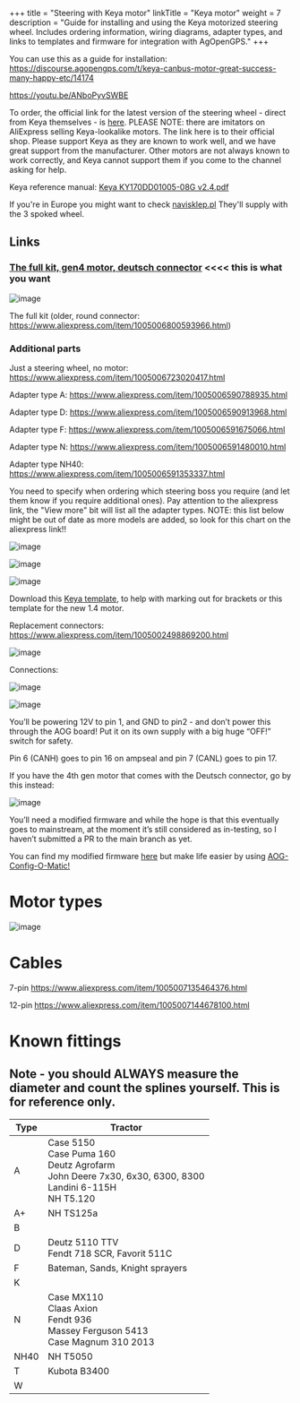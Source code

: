 +++
title = "Steering with Keya motor"
linkTitle = "Keya motor"
weight = 7
description = "Guide for installing and using the Keya motorized steering wheel. Includes ordering information, wiring diagrams, adapter types, and links to templates and firmware for integration with AgOpenGPS."
+++

You can use this as a guide for installation:
https://discourse.agopengps.com/t/keya-canbus-motor-great-success-many-happy-etc/14174

https://youtu.be/ANboPyvSWBE

To order, the official link for the latest version of the steering wheel -
direct from Keya themselves - is
[here](https://www.aliexpress.com/item/1005008796635857.html). PLEASE NOTE:
there are imitators on AliExpress selling Keya-lookalike motors. The link here
is to their official shop. Please support Keya as they are known to work well,
and we have great support from the manufacturer. Other motors are not always
known to work correctly, and Keya cannot support them if you come to the channel
asking for help.

Keya reference manual:
[Keya KY170DD01005-08G v2.4.pdf](https://github.com/AgOpenGPS-Official/Boards/files/15389407/Keya.KY170DD01005-08G.v2.4.pdf)

If you're in Europe you might want to check
[navisklep.pl](https://navisklep.pl/p/silnik-kierownica-keya/) They'll supply
with the 3 spoked wheel.

## Links

### [The full kit, gen4 motor, deutsch connector](https://www.aliexpress.com/item/1005008796635857.html) <<<< this is what you want

![image](../../img/keya.png)

The full kit (older, round connector:
https://www.aliexpress.com/item/1005006800593966.html)

### Additional parts

Just a steering wheel, no motor:
https://www.aliexpress.com/item/1005006723020417.html

Adapter type A: https://www.aliexpress.com/item/1005006590788935.html

Adapter type D: https://www.aliexpress.com/item/1005006590913968.html

Adapter type F: https://www.aliexpress.com/item/1005006591675066.html

Adapter type N: https://www.aliexpress.com/item/1005006591480010.html

Adapter type NH40: https://www.aliexpress.com/item/1005006591353337.html

You need to specify when ordering which steering boss you require (and let them
know if you require additional ones). Pay attention to the aliexpress link, the
"View more" bit will list all the adapter types. NOTE: this list below might be
out of date as more models are added, so look for this chart on the aliexpress
link!!

![image](../../img/aliexpress-view-more.png)

![image](../../img/keya-adapter-list.png)

![image](../../img/keyatemplate.png)

Download this [Keya template](../../files/KeyaTemplate.pdf), to help with
marking out for brackets or this template for the new 1.4 motor.

Replacement connectors: https://www.aliexpress.com/item/1005002498869200.html

![image](../../img/keya-replacement-connector.png)

Connections:

![image](../../img/keya-connector.png)

![image](../../img/keya-connector-pinout.png)

You’ll be powering 12V to pin 1, and GND to pin2 - and don’t power this through
the AOG board! Put it on its own supply with a big huge “OFF!” switch for
safety.

Pin 6 (CANH) goes to pin 16 on ampseal and pin 7 (CANL) goes to pin 17.

If you have the 4th gen motor that comes with the Deutsch connector, go by this
instead:

![image](../../img/keya8pindeutsch.png)

You’ll need a modified firmware and while the hope is that this eventually goes
to mainstream, at the moment it’s still considered as in-testing, so I haven’t
submitted a PR to the main branch as yet.

You can find my modified firmware
[here](https://github.com/lansalot/AgOpenGPS_Boards/blob/Keya/TeensyModules/V4.1/Firmware/AOG-Keya-CANBUS.hex)
but make life easier by using
[AOG-Config-O-Matic!](https://github.com/lansalot/AOGConfigOMatic/releases)

# Motor types

![image](../../img/keya-auto-steer-motor-types.png)

# Cables

7-pin https://www.aliexpress.com/item/1005007135464376.html

12-pin https://www.aliexpress.com/item/1005007144678100.html

# Known fittings

## Note - you should ALWAYS measure the diameter and count the splines yourself. This is for reference only.

| Type | Tractor                                                                                                          |
| ---- | ---------------------------------------------------------------------------------------------------------------- |
| A    | Case 5150<br>Case Puma 160<br>Deutz Agrofarm<br>John Deere 7x30, 6x30, 6300, 8300<br>Landini 6-115H<br>NH T5.120 |
| A+   | NH TS125a                                                                                                        |
| B    |                                                                                                                  |
| D    | Deutz 5110 TTV<br>Fendt 718 SCR, Favorit 511C                                                                    |
| F    | Bateman, Sands, Knight sprayers                                                                                  |
| K    |                                                                                                                  |
| N    | Case MX110<br>Claas Axion<br>Fendt 936<br>Massey Ferguson 5413<br>Case Magnum 310 2013                           |
| NH40 | NH T5050                                                                                                         |
| T    | Kubota B3400                                                                                                     |
| W    |                                                                                                                  |

